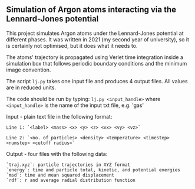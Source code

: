 ## Simulation of Argon atoms interacting via the Lennard-Jones potential ##
This project simulates Argon atoms under the Lennard-Jones potential at different phases. It was written in 2021 (my second year of university), so it is certainly not optimised, but it does what it needs to. 

The atoms' trajectory is propagated using Verlet time integration inside a simulation box that follows periodic boundary conditions and the minimum image convention.

The script `lj.py` takes one input file and produces 4 output files.
All values are in reduced units.

The code should be run by typing: `lj.py <input_handle>`
where `<input_handle>` is the name of the input txt file, e.g. 'gas'

Input - plain text file in the following format: 

    Line 1: `<label> <mass> <x> <y> <z> <vx> <vy> <vz>`
    
    Line 2: `<no. of particles> <density> <temperature> <timestep> <numstep> <cutoff radius>`

Output - four files with the following data:

    `traj.xyz`: particle trajectories in XYZ format
    `energy`: time and particle total, kinetic, and potential energies
    `msd`: time and mean squared displacement
    `rdf`: r and average radial distribution function
